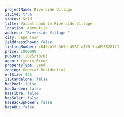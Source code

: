 ```yaml
---
projectName: Riverside Village
isLive: true
status: Sold
title: Vacant Land in Riverside Village
location: Kommetjie
address: "Riverside Village "
city: Cape Town
isAddressShown: false
listingNumber: c840cb19-3b5d-4567-a375-7aa8935201f1
price: 1800000
pubDate: 2025/10/01
agent: Lynnie Bienz
propertyType: Land
zoning: General Residential
erfSize: 455
isStandalone: false
hasPool: false
hasGarden: false
hasFibre: false
hasSolar: false
hasBackupPower: false
hasADU: false
---
```

